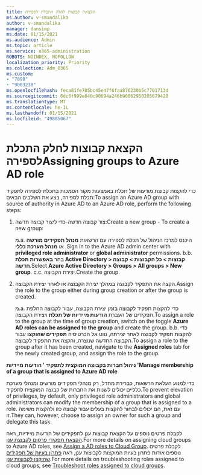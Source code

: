 ```yaml
---
title: הקצאת קבוצות לחלק התכלת לספירה
ms.author: v-smandalika
author: v-smandalika
manager: dansimp
ms.date: 01/15/2021
ms.audience: Admin
ms.topic: article
ms.service: o365-administration
ROBOTS: NOINDEX, NOFOLLOW
localization_priority: Priority
ms.collection: Adm_O365
ms.custom:
- "7898"
- "9003230"
ms.openlocfilehash: feca81fe785bc45e47f6faa876230b5c7701713d
ms.sourcegitcommit: 6dc6f999e840c90694a246b90062950205679420
ms.translationtype: MT
ms.contentlocale: he-IL
ms.lasthandoff: 01/15/2021
ms.locfileid: "49885067"
---
```

# <a name="assigning-groups-to-azure-ad-role"></a><span data-ttu-id="6c7eb-102">הקצאת קבוצות לחלק התכלת לספירה</span><span class="sxs-lookup"><span data-stu-id="6c7eb-102">Assigning groups to Azure AD role</span></span>

<span data-ttu-id="6c7eb-103">כדי להקצות קבוצת מודעות של תכלת באמצעות מקור הסמכות בתכלת לספירה לתפקיד תכלת לספירה, בצע את השלבים הבאים:</span><span class="sxs-lookup"><span data-stu-id="6c7eb-103">To assign an Azure AD group with source of authority in Azure AD to an Azure AD role, perform the following steps:</span></span>

1. <span data-ttu-id="6c7eb-104">צור קבוצה חדשה-כדי ליצור קבוצה חדשה:</span><span class="sxs-lookup"><span data-stu-id="6c7eb-104">Create a new group - To create a new group:</span></span>

    <span data-ttu-id="6c7eb-105">מ.</span><span class="sxs-lookup"><span data-stu-id="6c7eb-105">a.</span></span> <span data-ttu-id="6c7eb-106">היכנס למרכז הניהול של תכלת לספירה עם הרשאות **מנהל תפקידים מורשה** או **מנהל מערכת כללי** .</span><span class="sxs-lookup"><span data-stu-id="6c7eb-106">Sign in to the Azure AD admin center with **privileged role administrator** or **global administrator** permissions.</span></span>
    <span data-ttu-id="6c7eb-107">b.</span><span class="sxs-lookup"><span data-stu-id="6c7eb-107">b.</span></span> <span data-ttu-id="6c7eb-108">בחר **באפשרות תכלת Active Directory > קבוצות > כל הקבוצות > קבוצה חדשה**.</span><span class="sxs-lookup"><span data-stu-id="6c7eb-108">Select **Azure Active Directory > Groups > All groups > New group**.</span></span>
    <span data-ttu-id="6c7eb-109">c.</span><span class="sxs-lookup"><span data-stu-id="6c7eb-109">c.</span></span> <span data-ttu-id="6c7eb-110">יצירת הקבוצה.</span><span class="sxs-lookup"><span data-stu-id="6c7eb-110">Create the group.</span></span>

2. <span data-ttu-id="6c7eb-111">הקצה את התפקיד לקבוצה במהלך יצירת הקבוצה או לאחר יצירת הקבוצה.</span><span class="sxs-lookup"><span data-stu-id="6c7eb-111">Assign the role to the group either during group creation or after the group is created.</span></span>

    <span data-ttu-id="6c7eb-112">מ.</span><span class="sxs-lookup"><span data-stu-id="6c7eb-112">a.</span></span> <span data-ttu-id="6c7eb-113">כדי להקצות תפקיד לקבוצה בזמן יצירת הקבוצה, עבור לקבוצה החלפת תפקידים של העברת **הודעות מיידיות של תכלת** ויצירת הקבוצה.</span><span class="sxs-lookup"><span data-stu-id="6c7eb-113">To assign a role to the group at the time of group creation, switch on the toggle **Azure AD roles can be assigned to the group** and create the group.</span></span>
    <span data-ttu-id="6c7eb-114">b.</span><span class="sxs-lookup"><span data-stu-id="6c7eb-114">b.</span></span> <span data-ttu-id="6c7eb-115">כדי להקצות תפקיד לקבוצה לאחר יצירתה, נווט אל הכרטיסיה **תפקידים שהוקצו** עבור הקבוצה החדשה שנוצרה, והקצה את התפקיד לקבוצה.</span><span class="sxs-lookup"><span data-stu-id="6c7eb-115">To assign a role to the group after it has been created, navigate to the **Assigned roles** tab for the newly created group, and assign the role to the group.</span></span>  

<span data-ttu-id="6c7eb-116">**ניהול חברות בקבוצה המוקצית לתפקיד ' הודעות מיידיות '**</span><span class="sxs-lookup"><span data-stu-id="6c7eb-116">**Manage membership of a group that is assigned to Azure AD role**</span></span>

<span data-ttu-id="6c7eb-117">כדי למנוע העלאת הרשאות, כברירת מחדל, רק מנהלי תפקידים מורשים ומנהלי מערכת כלליים יכולים לשנות את החברות של קבוצה המוקצית לתפקיד.</span><span class="sxs-lookup"><span data-stu-id="6c7eb-117">To prevent elevation of privileges, by default, only privileged role administrators and global administrators can modify the membership of a group that is assigned to a role.</span></span> <span data-ttu-id="6c7eb-118">עם זאת, הם יכולים לבחור להקצות בעלים עבור קבוצה כזו ולהקצות משימה זו.</span><span class="sxs-lookup"><span data-stu-id="6c7eb-118">They can, however, choose to assign an owner for such a group and delegate this task.</span></span>

<span data-ttu-id="6c7eb-119">לקבלת פרטים נוספים על הקצאת קבוצות ענן לתפקידים של הודעות מיידיות, ראה [הקצאת תפקידי פרסום לקבוצת ענן](https://docs.microsoft.com/azure/active-directory/roles/groups-concept).</span><span class="sxs-lookup"><span data-stu-id="6c7eb-119">For more details on assigning cloud groups to Azure AD roles, see [Assign a AD roles to Cloud Group](https://docs.microsoft.com/azure/active-directory/roles/groups-concept).</span></span> <span data-ttu-id="6c7eb-120">לקבלת פרטים נוספים אודות פתרון בעיות המוקצות לקבוצות ענן, ראה [פתרון בעיות של תפקידים שהוקצו לקבוצות ענן](https://docs.microsoft.com/azure/active-directory/roles/groups-faq-troubleshooting).</span><span class="sxs-lookup"><span data-stu-id="6c7eb-120">For more details on troubleshooting roles assigned to cloud groups, see [Troubleshoot roles assigned to cloud groups](https://docs.microsoft.com/azure/active-directory/roles/groups-faq-troubleshooting).</span></span>





